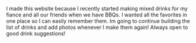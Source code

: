 I made this website because I recently started making mixed drinks for my fiance and all our friends when we have BBQs. I wanted all the favorites in one place so I can
easily remember them. Im going to continue building the list of drinks and add photos whenever I make them again! Always open to good drink suggestions!
